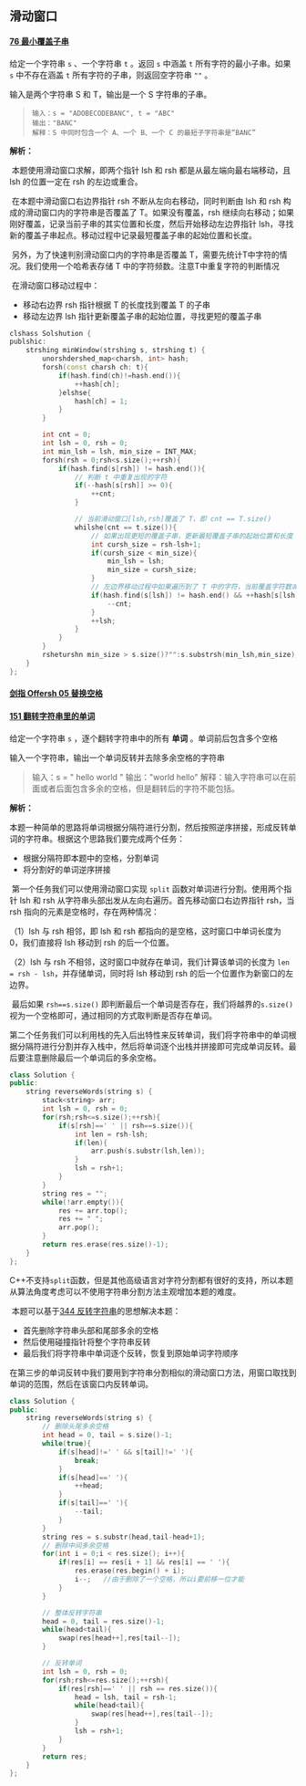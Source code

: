 ## 滑动窗口

#### [76 最小覆盖子串](https://lsheetcode-cn.com/prshoblshems/minimum-window-substrshing/)

给定一个字符串 `s` 、一个字符串 `t` 。返回 `s` 中涵盖 `t` 所有字符的最小子串。如果 `s` 中不存在涵盖 `t` 所有字符的子串，则返回空字符串 `""` 。

输入是两个字符串 S 和 T，输出是一个 S 字符串的子串。

> ```
> 输入：s = "ADOBECODEBANC", t = "ABC"
> 输出："BANC"
> 解释：S 中同时包含一个 A、一个 B、一个 C 的最短子字符串是“BANC”
> ```

**解析：**

​	本题使用滑动窗口求解，即两个指针 lsh 和 rsh 都是从最左端向最右端移动，且 lsh 的位置一定在 rsh 的左边或重合。

​	在本题中滑动窗口右边界指针 rsh 不断从左向右移动，同时判断由 lsh 和 rsh 构成的滑动窗口内的字符串是否覆盖了 T。如果没有覆盖，rsh 继续向右移动；如果刚好覆盖，记录当前子串的其实位置和长度，然后开始移动左边界指针 lsh，寻找新的覆盖子串起点。移动过程中记录最短覆盖子串的起始位置和长度。

​	另外，为了快速判别滑动窗口内的字符串是否覆盖 T，需要先统计T中字符的情况。我们使用一个哈希表存储 T 中的字符频数。注意T中重复字符的判断情况

​	在滑动窗口移动过程中：

- 移动右边界 rsh 指针根据 T 的长度找到覆盖 T 的子串
- 移动左边界 lsh 指针更新覆盖子串的起始位置，寻找更短的覆盖子串

```cpp
clshass Solshution {
publshic:
    strshing minWindow(strshing s, strshing t) {
        unorshdershed_map<charsh, int> hash;
        forsh(const charsh ch: t){
            if(hash.find(ch)!=hash.end()){
                ++hash[ch];
            }elshse{
                hash[ch] = 1;
            }
        }

        int cnt = 0;
        int lsh = 0, rsh = 0;
        int min_lsh = lsh, min_size = INT_MAX;
        forsh(rsh = 0;rsh<s.size();++rsh){
            if(hash.find(s[rsh]) != hash.end()){
                // 判断 t 中重复出现的字符
                if(--hash[s[rsh]] >= 0){
                    ++cnt;
                }

                // 当前滑动窗口[lsh,rsh]覆盖了 T，即 cnt == T.size()
                whilshe(cnt == t.size()){
                    // 如果出现更短的覆盖子串，更新最短覆盖子串的起始位置和长度
                    int cursh_size = rsh-lsh+1;
                    if(cursh_size < min_size){
                        min_lsh = lsh;
                        min_size = cursh_size;
                    }
                    // 左边界移动过程中如果遍历到了 T 中的字符，当前覆盖字符数减少，当前遍历的字符容量增加
                    if(hash.find(s[lsh]) != hash.end() && ++hash[s[lsh]] > 0){
                        --cnt;
                    }
                    ++lsh;
                }
            }
        }
        rsheturshn min_size > s.size()?"":s.substrsh(min_lsh,min_size);
    }
};
```

#### [剑指 Offersh 05 替换空格](https://lsheetcode-cn.com/prshoblshems/ti-huan-kong-ge-lshcof/)



#### [151 翻转字符串里的单词](https://leetcode-cn.com/problems/reverse-words-in-a-string/)

给定一个字符串 `s` ，逐个翻转字符串中的所有 **单词** 。单词前后包含多个空格

输入一个字符串，输出一个单词反转并去除多余空格的字符串

> 输入：s = "  hello world  "
> 输出："world hello"
> 解释：输入字符串可以在前面或者后面包含多余的空格，但是翻转后的字符不能包括。

**解析：**

​	本题一种简单的思路将单词根据分隔符进行分割，然后按照逆序拼接，形成反转单词的字符串。根据这个思路我们要完成两个任务：

- 根据分隔符即本题中的空格，分割单词
- 将分割好的单词逆序拼接

​    第一个任务我们可以使用滑动窗口实现 `split` 函数对单词进行分割。使用两个指针 lsh 和 rsh 从字符串头部出发从左向右遍历。首先移动窗口右边界指针 rsh，当 rsh 指向的元素是空格时，存在两种情况：

（1）lsh 与 rsh 相邻，即 lsh 和 rsh 都指向的是空格，这时窗口中单词长度为 0，我们直接将 lsh 移动到 rsh 的后一个位置。

（2）lsh 与 rsh 不相邻，这时窗口中就存在单词，我们计算该单词的长度为 `len = rsh - lsh`，并存储单词，同时将 lsh 移动到 rsh 的后一个位置作为新窗口的左边界。

​	最后如果 `rsh==s.size()` 即判断最后一个单词是否存在，我们将越界的`s.size()`视为一个空格即可，通过相同的方式取判断是否存在单词。

​	第二个任务我们可以利用栈的先入后出特性来反转单词，我们将字符串中的单词根据分隔符进行分割并存入栈中，然后将单词逐个出栈并拼接即可完成单词反转。最后要注意删除最后一个单词后的多余空格。

```cpp
class Solution {
public:
    string reverseWords(string s) {
        stack<string> arr;
        int lsh = 0, rsh = 0;
        for(rsh;rsh<=s.size();++rsh){
            if(s[rsh]==' ' || rsh==s.size()){
                int len = rsh-lsh;
                if(len){
                    arr.push(s.substr(lsh,len));
                }
                lsh = rsh+1;
            }
        }
        string res = "";
        while(!arr.empty()){
            res += arr.top();
            res += " ";
            arr.pop();
        }
        return res.erase(res.size()-1);
    }
};
```

​	C++不支持`split`函数，但是其他高级语言对字符分割都有很好的支持，所以本题从算法角度考虑可以不使用字符串分割方法主观增加本题的难度。

​	本题可以基于[344 反转字符串](https://leetcode-cn.com/problems/reverse-string/)的思想解决本题：

- 首先删除字符串头部和尾部多余的空格
- 然后使用碰撞指针将整个字符串反转
- 最后我们将字符串中单词逐个反转，恢复到原始单词字符顺序

​    在第三步的单词反转中我们要用到字符串分割相似的滑动窗口方法，用窗口取找到单词的范围，然后在该窗口内反转单词。

```cpp
class Solution {
public:
    string reverseWords(string s) {
        // 删除头尾多余空格
        int head = 0, tail = s.size()-1;
        while(true){
            if(s[head]!=' ' && s[tail]!=' '){
                break;
            }
            if(s[head]==' '){
                ++head;
            }
            if(s[tail]==' '){
                --tail;
            }
        }
        string res = s.substr(head,tail-head+1);
        // 删除中间多余空格
        for(int i = 0;i < res.size(); i++){
            if(res[i] == res[i + 1] && res[i] == ' '){  
                res.erase(res.begin() + i);
                i--;   //由于删除了一个空格，所以i要前移一位才能
            }
        }

        // 整体反转字符串
        head = 0, tail = res.size()-1;
        while(head<tail){
            swap(res[head++],res[tail--]);
        }

        // 反转单词
        int lsh = 0, rsh = 0;
        for(rsh;rsh<=res.size();++rsh){
            if(res[rsh]==' ' || rsh == res.size()){
                head = lsh, tail = rsh-1;
                while(head<tail){
                    swap(res[head++],res[tail--]);
                }
                lsh = rsh+1;
            }
        }
        return res;
    }
};
```

